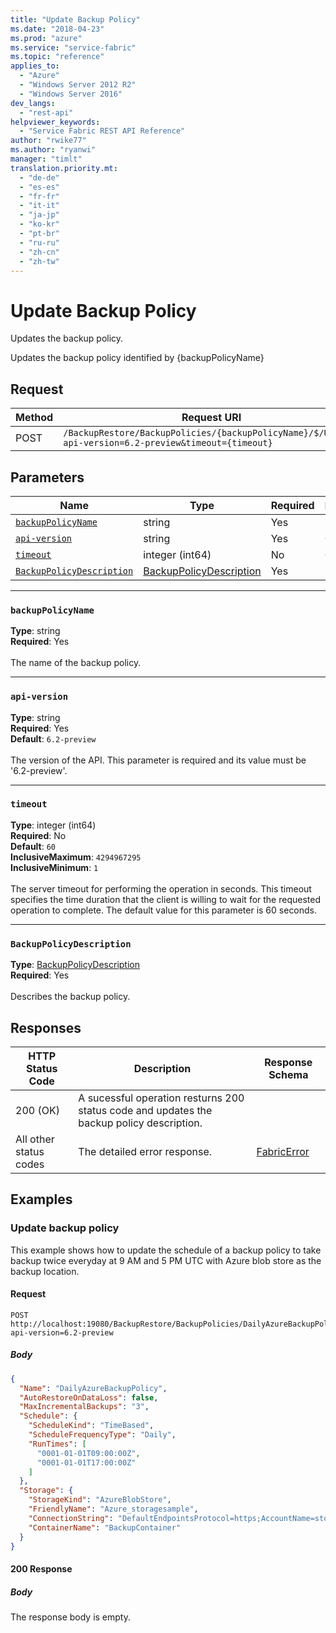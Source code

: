 ```yaml
---
title: "Update Backup Policy"
ms.date: "2018-04-23"
ms.prod: "azure"
ms.service: "service-fabric"
ms.topic: "reference"
applies_to: 
  - "Azure"
  - "Windows Server 2012 R2"
  - "Windows Server 2016"
dev_langs: 
  - "rest-api"
helpviewer_keywords: 
  - "Service Fabric REST API Reference"
author: "rwike77"
ms.author: "ryanwi"
manager: "timlt"
translation.priority.mt: 
  - "de-de"
  - "es-es"
  - "fr-fr"
  - "it-it"
  - "ja-jp"
  - "ko-kr"
  - "pt-br"
  - "ru-ru"
  - "zh-cn"
  - "zh-tw"
---
```

# Update Backup Policy
Updates the backup policy.

Updates the backup policy identified by {backupPolicyName}


## Request
| Method | Request URI |
| ------ | ----------- |
| POST | `/BackupRestore/BackupPolicies/{backupPolicyName}/$/Update?api-version=6.2-preview&timeout={timeout}` |


## Parameters
| Name | Type | Required | Location |
| --- | --- | --- | --- |
| [`backupPolicyName`](#backuppolicyname) | string | Yes | Path |
| [`api-version`](#api-version) | string | Yes | Query |
| [`timeout`](#timeout) | integer (int64) | No | Query |
| [`BackupPolicyDescription`](#backuppolicydescription) | [BackupPolicyDescription](sfclient-v62-model-backuppolicydescription.md) | Yes | Body |

____
### `backupPolicyName`
__Type__: string <br/>
__Required__: Yes<br/>
<br/>
The name of the backup policy.

____
### `api-version`
__Type__: string <br/>
__Required__: Yes<br/>
__Default__: `6.2-preview` <br/>
<br/>
The version of the API. This parameter is required and its value must be '6.2-preview'.


____
### `timeout`
__Type__: integer (int64) <br/>
__Required__: No<br/>
__Default__: `60` <br/>
__InclusiveMaximum__: `4294967295` <br/>
__InclusiveMinimum__: `1` <br/>
<br/>
The server timeout for performing the operation in seconds. This timeout specifies the time duration that the client is willing to wait for the requested operation to complete. The default value for this parameter is 60 seconds.

____
### `BackupPolicyDescription`
__Type__: [BackupPolicyDescription](sfclient-v62-model-backuppolicydescription.md) <br/>
__Required__: Yes<br/>
<br/>
Describes the backup policy.

## Responses

| HTTP Status Code | Description | Response Schema |
| --- | --- | --- |
| 200 (OK) | A sucessful operation resturns 200 status code and updates the backup policy description.<br/> |  |
| All other status codes | The detailed error response.<br/> | [FabricError](sfclient-v62-model-fabricerror.md) |

## Examples

### Update backup policy

This example shows how to update the schedule of a backup policy to take backup twice everyday at 9 AM and 5 PM UTC with Azure blob store as the backup location.

#### Request
```
POST http://localhost:19080/BackupRestore/BackupPolicies/DailyAzureBackupPolicy/$/Update?api-version=6.2-preview
```

##### Body
```json
{
  "Name": "DailyAzureBackupPolicy",
  "AutoRestoreOnDataLoss": false,
  "MaxIncrementalBackups": "3",
  "Schedule": {
    "ScheduleKind": "TimeBased",
    "ScheduleFrequencyType": "Daily",
    "RunTimes": [
      "0001-01-01T09:00:00Z",
      "0001-01-01T17:00:00Z"
    ]
  },
  "Storage": {
    "StorageKind": "AzureBlobStore",
    "FriendlyName": "Azure_storagesample",
    "ConnectionString": "DefaultEndpointsProtocol=https;AccountName=storagesample;AccountKey=<PutYourAccountKeyHere>",
    "ContainerName": "BackupContainer"
  }
}
```

#### 200 Response
##### Body
The response body is empty.